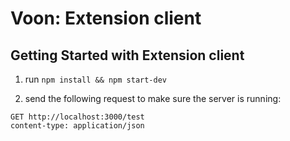 # Voon: Extension client

## Getting Started with Extension client

1. run `npm install && npm start-dev`

2. send the following request to make sure the server is running:
```text
GET http://localhost:3000/test
content-type: application/json
```
